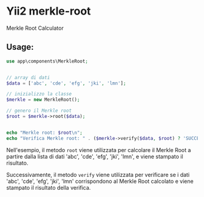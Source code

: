 # Yii2 merkle-root
Merkle Root Calculator

 
## Usage:

```php
use app\components\MerkleRoot;


// array di dati
$data = ['abc', 'cde', 'efg', 'jki', 'lmn'];

// inizializzo la classe
$merkle = new MerkleRoot();

// genero il Merkle root
$root = $merkle->root($data);


echo "Merkle root: $root\n";
echo "Verifica Merkle root: " . ($merkle->verify($data, $root) ? 'SUCCESSO' : 'FALLITO') . "\n";
```

Nell'esempio, il metodo `root` viene utilizzata per calcolare il Merkle Root a partire dalla lista di dati 'abc', 'cde', 'efg', 'jki', 'lmn', e viene stampato il risultato.

Successivamente, il metodo `verify` viene utilizzata per verificare se i dati 'abc', 'cde', 'efg', 'jki', 'lmn' corrispondono al Merkle Root calcolato e viene stampato il risultato della verifica.